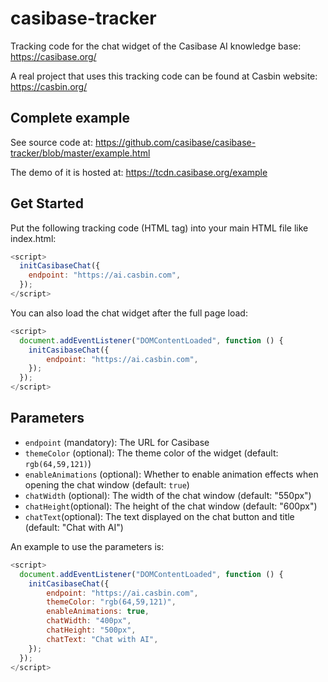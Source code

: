 # casibase-tracker

Tracking code for the chat widget of the Casibase AI knowledge base: https://casibase.org/

A real project that uses this tracking code can be found at Casbin website: https://casbin.org/

## Complete example

See source code at: https://github.com/casibase/casibase-tracker/blob/master/example.html

The demo of it is hosted at: https://tcdn.casibase.org/example

## Get Started

Put the following tracking code (HTML tag) into your main HTML file like index.html:

```js
<script>
  initCasibaseChat({
    endpoint: "https://ai.casbin.com",
  });
</script>
```

You can also load the chat widget after the full page load:

```js
<script>
  document.addEventListener("DOMContentLoaded", function () {
    initCasibaseChat({
        endpoint: "https://ai.casbin.com",
    });
  });
</script>
```

## Parameters

- `endpoint` (mandatory): The URL for Casibase
- `themeColor` (optional): The theme color of the widget (default: `rgb(64,59,121)`)
- `enableAnimations` (optional): Whether to enable animation effects when opening the chat window (default: `true`)
- `chatWidth` (optional): The width of the chat window (default: "550px")
- `chatHeight`(optional): The height of the chat window (default: "600px")
- `chatText`(optional): The text displayed on the chat button and title (default: "Chat with AI")


An example to use the parameters is:

```js
<script>
  document.addEventListener("DOMContentLoaded", function () {
    initCasibaseChat({
        endpoint: "https://ai.casbin.com",
        themeColor: "rgb(64,59,121)",
        enableAnimations: true,
        chatWidth: "400px",
        chatHeight: "500px",
        chatText: "Chat with AI",
    });
  });
</script>
```
